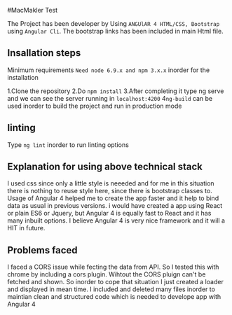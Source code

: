 

#MacMakler Test

The Project has been developer by Using `ANGUlAR 4 HTML/CSS, Bootstrap` using `Angular Cli`. The bootstrap links has been included in main Html file. 

## Insallation steps

Minimum requirements `Need node 6.9.x and npm 3.x.x` inorder for the installation

1.Clone the repository
2.Do `npm install`
3.After completing it type ng serve and we can see the server running in `localhost:4200`
4`ng-build` can be used inorder to build the project and run in production mode

## linting 

Type `ng lint` inorder to run linting options

## Explanation for using above technical stack

I used css since only a little style is neeeded and for me in this situation there is nothing to reuse style here, since there is bootstrap classes to. Usage of Angular 4 helped me to create the app faster and it help to bind data as usual in previous versions. i would have created a app using React or plain ES6 or Jquery, but Angular 4 is equally fast to React and it has many inbuilt options. I believe Angular 4 is very nice framework and it will a HIT in future.

## Problems faced

I faced a CORS issue while fecting the data from API. So I tested this with chrome by including a cors plugin. Wihtout the CORS pluign 
can't be fetched and shown. So inorder to cope that situation I just created a loader and displayed in mean time. I included and deleted 
many files inorder to maintian clean and structured code which is needed to develope app with Angular 4
